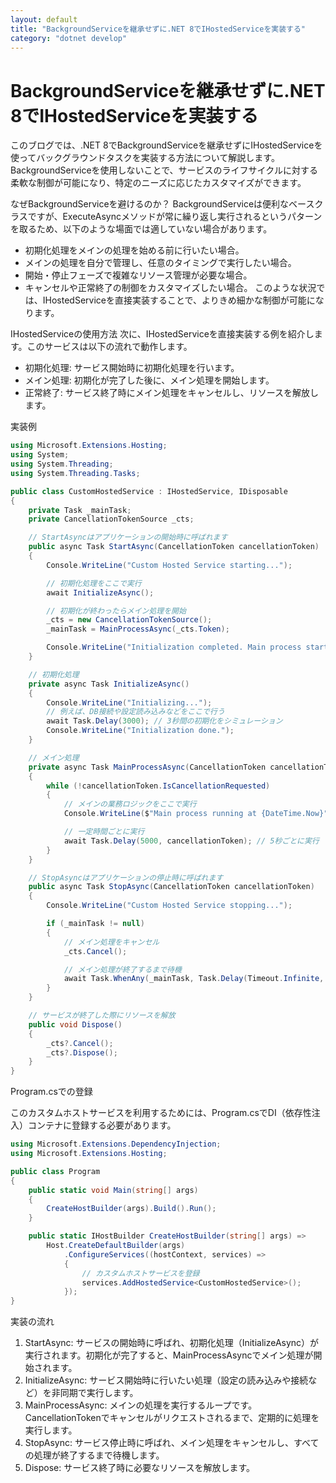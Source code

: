 ```yaml
---
layout: default
title: "BackgroundServiceを継承せずに.NET 8でIHostedServiceを実装する"
category: "dotnet develop"
---
```

# BackgroundServiceを継承せずに.NET 8でIHostedServiceを実装する
このブログでは、.NET 8でBackgroundServiceを継承せずにIHostedServiceを使ってバックグラウンドタスクを実装する方法について解説します。BackgroundServiceを使用しないことで、サービスのライフサイクルに対する柔軟な制御が可能になり、特定のニーズに応じたカスタマイズができます。

なぜBackgroundServiceを避けるのか？
BackgroundServiceは便利なベースクラスですが、ExecuteAsyncメソッドが常に繰り返し実行されるというパターンを取るため、以下のような場面では適していない場合があります。

- 初期化処理をメインの処理を始める前に行いたい場合。
- メインの処理を自分で管理し、任意のタイミングで実行したい場合。
- 開始・停止フェーズで複雑なリソース管理が必要な場合。
- キャンセルや正常終了の制御をカスタマイズしたい場合。
このような状況では、IHostedServiceを直接実装することで、よりきめ細かな制御が可能になります。

IHostedServiceの使用方法
次に、IHostedServiceを直接実装する例を紹介します。このサービスは以下の流れで動作します。

- 初期化処理: サービス開始時に初期化処理を行います。
- メイン処理: 初期化が完了した後に、メイン処理を開始します。
- 正常終了: サービス終了時にメイン処理をキャンセルし、リソースを解放します。

実装例
```csharp コードをコピーする
using Microsoft.Extensions.Hosting;
using System;
using System.Threading;
using System.Threading.Tasks;

public class CustomHostedService : IHostedService, IDisposable
{
    private Task _mainTask;
    private CancellationTokenSource _cts;

    // StartAsyncはアプリケーションの開始時に呼ばれます
    public async Task StartAsync(CancellationToken cancellationToken)
    {
        Console.WriteLine("Custom Hosted Service starting...");

        // 初期化処理をここで実行
        await InitializeAsync();

        // 初期化が終わったらメイン処理を開始
        _cts = new CancellationTokenSource();
        _mainTask = MainProcessAsync(_cts.Token);

        Console.WriteLine("Initialization completed. Main process started.");
    }

    // 初期化処理
    private async Task InitializeAsync()
    {
        Console.WriteLine("Initializing...");
        // 例えば、DB接続や設定読み込みなどをここで行う
        await Task.Delay(3000); // 3秒間の初期化をシミュレーション
        Console.WriteLine("Initialization done.");
    }

    // メイン処理
    private async Task MainProcessAsync(CancellationToken cancellationToken)
    {
        while (!cancellationToken.IsCancellationRequested)
        {
            // メインの業務ロジックをここで実行
            Console.WriteLine($"Main process running at {DateTime.Now}");

            // 一定時間ごとに実行
            await Task.Delay(5000, cancellationToken); // 5秒ごとに実行
        }
    }

    // StopAsyncはアプリケーションの停止時に呼ばれます
    public async Task StopAsync(CancellationToken cancellationToken)
    {
        Console.WriteLine("Custom Hosted Service stopping...");

        if (_mainTask != null)
        {
            // メイン処理をキャンセル
            _cts.Cancel();

            // メイン処理が終了するまで待機
            await Task.WhenAny(_mainTask, Task.Delay(Timeout.Infinite, cancellationToken));
        }
    }

    // サービスが終了した際にリソースを解放
    public void Dispose()
    {
        _cts?.Cancel();
        _cts?.Dispose();
    }
}
```
Program.csでの登録

このカスタムホストサービスを利用するためには、Program.csでDI（依存性注入）コンテナに登録する必要があります。

```csharp コードをコピーする
using Microsoft.Extensions.DependencyInjection;
using Microsoft.Extensions.Hosting;

public class Program
{
    public static void Main(string[] args)
    {
        CreateHostBuilder(args).Build().Run();
    }

    public static IHostBuilder CreateHostBuilder(string[] args) =>
        Host.CreateDefaultBuilder(args)
            .ConfigureServices((hostContext, services) =>
            {
                // カスタムホストサービスを登録
                services.AddHostedService<CustomHostedService>();
            });
}
```
実装の流れ
1. StartAsync: サービスの開始時に呼ばれ、初期化処理（InitializeAsync）が実行されます。初期化が完了すると、MainProcessAsyncでメイン処理が開始されます。
1. InitializeAsync: サービス開始時に行いたい処理（設定の読み込みや接続など）を非同期で実行します。
1. MainProcessAsync: メインの処理を実行するループです。CancellationTokenでキャンセルがリクエストされるまで、定期的に処理を実行します。
1. StopAsync: サービス停止時に呼ばれ、メイン処理をキャンセルし、すべての処理が終了するまで待機します。
1. Dispose: サービス終了時に必要なリソースを解放します。

